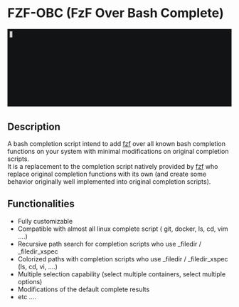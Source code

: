 # FZF-OBC (FzF Over Bash Complete)

![demo](img/demo.gif)

## Description

A bash completion script intend to add [fzf](https://github.com/junegunn/fzf) over all known bash completion functions on your system with minimal modifications on original completion scripts.  
It is a replacement to the completion script natively provided by [fzf](https://github.com/junegunn/fzf) who replace original completion functions with its own (and create some behavior originally well implemented into original completion scripts).

## Functionalities

- Fully customizable
- Compatible with almost all linux complete script ( git, docker, ls, cd, vim ....)
- Recursive path search for completion scripts who use _filedir / _filedir_xspec
- Colorized paths with completion scripts who use _filedir / _filedir_xspec (ls, cd, vi, ....)
- Multiple selection capability (select multiple containers, select multiple options)
- Modifications of the default complete results
- etc ....
